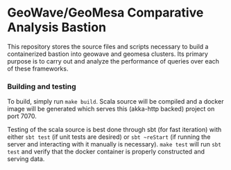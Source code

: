 # GeoWave/GeoMesa Comparative Analysis Bastion

This repository stores the source files and scripts necessary to
build a containerized bastion into geowave and geomesa clusters. Its
primary purpose is to carry out and analyze the performance of queries
over each of these frameworks.

### Building and testing

To build, simply run `make build`. Scala source will be compiled and a
docker image will be generated which serves this (akka-http backed)
project on port 7070.

Testing of the scala source is best done through sbt (for fast
iteration) with either `sbt test` (if unit tests are desired) or
`sbt ~reStart` (if running the server and interacting with it manually
is necessary). `make test` will run `sbt test` and verify that the
docker container is properly constructed and serving data.

